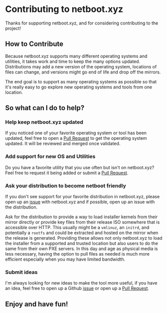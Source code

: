 # Contributing to netboot.xyz

Thanks for supporting netboot.xyz, and for considering contributing to the
project!

## How to Contribute

Because netboot.xyz supports many different operating systems and utilities, it
takes work and time to keep the many options updated.  Distributions may add a
new version of the operating system, locations of files can change, and versions
might go end of life and drop off the mirrors.

The end goal is to support as many operating systems as possible so that it's
really easy to go explore new operating systems and tools from one location.

## So what can I do to help?

### Help keep netboot.xyz updated

If you noticed one of your favorite operating system or tool has been updated,
feel free to open a [Pull Request] to get the operating system updated.  It 
will be reviewed and merged once validated.

### Add support for new OS and Utilities

Do you have a favorite utility that you use often but isn't on netboot.xyz?
Feel free to request it being added or submit a [Pull Request].

### Ask your distribution to become netboot friendly

If you don't see support for your favorite distribution in netboot.xyz, please
open up an [issue] with netboot.xyz and if possible, open up an issue with the
distribution.

Ask for the distribution to provide a way to load installer kernels from
their mirror directly or provide key files from their release ISO somewhere that
is accessible over HTTP.  This usually might be a `vmlinuz`, an `initrd`, and
potentially a `rootfs` and could be extracted and hosted on the mirror when the
release is generated.  Providing these allows not only netboot.xyz to load the
installer from a supported and trusted location but also users to do the same
from their own PXE servers.  In this day and age as physical media is less
necessary, having the option to pull files as needed is much more efficient
especially when you may have limited bandwidth.

### Submit ideas

I'm always looking for new ideas to make the tool more useful, if you have an
idea, feel free to open up a Github [issue] or open up a [Pull Request].

## Enjoy and have fun!

[issue]: https://github.com/degree9/pxeboot/issues/new
[Pull Request]: https://github.com/degree9/pxeboot/pulls
